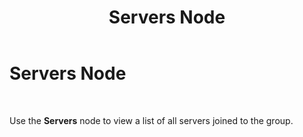 ﻿---
title: Servers Node
TOCTitle: Servers Node
ms:assetid: 5947ed4f-2fb3-48e6-88e5-85d084c10488
ms:mtpsurl: https://msdn.microsoft.com/library/Aa560295(v=BTS.80)
ms:contentKeyID: 51528232
ms.date: 08/30/2017
mtps_version: v=BTS.80
f1_keywords:
- bts10.admin.node.servers
---

# Servers Node

 

Use the **Servers** node to view a list of all servers joined to the group.

